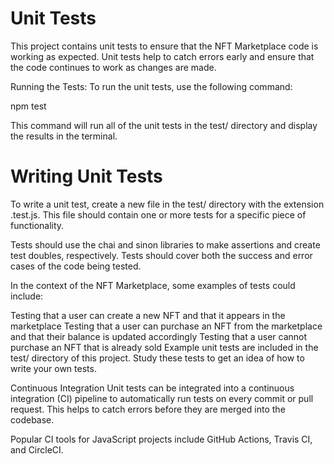 <h1>Unit Tests</h1>
This project contains unit tests to ensure that the NFT Marketplace code is working as expected. Unit tests help to catch errors early and ensure that the code continues to work as changes are made.

Running the Tests:
To run the unit tests, use the following command:<br/>

npm test<br/>

This command will run all of the unit tests in the test/ directory and display the results in the terminal.<br/>

<h1>Writing Unit Tests</h1>
To write a unit test, create a new file in the test/ directory with the extension .test.js. This file should contain one or more tests for a specific piece of functionality.

Tests should use the chai and sinon libraries to make assertions and create test doubles, respectively. Tests should cover both the success and error cases of the code being tested.

In the context of the NFT Marketplace, some examples of tests could include:

Testing that a user can create a new NFT and that it appears in the marketplace
Testing that a user can purchase an NFT from the marketplace and that their balance is updated accordingly
Testing that a user cannot purchase an NFT that is already sold
Example unit tests are included in the test/ directory of this project. Study these tests to get an idea of how to write your own tests.

Continuous Integration
Unit tests can be integrated into a continuous integration (CI) pipeline to automatically run tests on every commit or pull request. This helps to catch errors before they are merged into the codebase.

Popular CI tools for JavaScript projects include GitHub Actions, Travis CI, and CircleCI.
